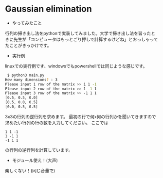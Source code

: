 # Gaussian elimination

- やってみたこと

行列の掃き出し法をpythonで実装してみました。大学で掃き出し法を習ったときに先生が「コンピュータはもっとごり押しで計算するけどね」とおっしゃってたことがきっかけです。
- 実行例

linuxでの実行例です、windowsでもpowershellでは同じような感じです。
```sh
 $ python3 main.py
How many dimensions? : 3
Please input 1 row of the matrix >> 1 1 -1
Please input 2 row of the matrix >> 1 -1 1
Please input 3 row of the matrix >> -1 1 1
[0.5, 0.5, 0.0]
[0.5, 0.0, 0.5]
[0.0, 0.5, 0.5]
```

3x3の行列の逆行列を求めます。
最初の行で何x何の行列かを聞いてきますので求めたい行列の行の数を入力してください。
ここでは
```
1 1 -1
1 -1 1
-1 1 1
```
の行列の逆行列を計算しています。

- モジュール使え！(大声)

楽しくない！(同じ音量で)
